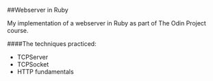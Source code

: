 ##Webserver in Ruby

My implementation of a webserver in Ruby as part of The Odin Project course.

####The techniques practiced:

* TCPServer
* TCPSocket
* HTTP fundamentals




